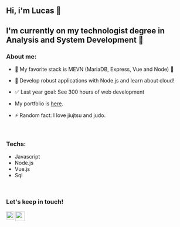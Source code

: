 ## Hi, i'm  Lucas 👋

## I'm currently on my technologist degree in Analysis and System Development 🍒

### About me:

- 🌱 My favorite stack is MEVN (MariaDB, Express, Vue and Node)  🌱
- 🥅 Develop robust applications with Node.js and learn about cloud!
- ✅ Last year goal: See 300 hours of web development
- My portfolio is <a href="https://pedroararipe.github.io/portfolio/" alt="personal portfolio" target="_blank" rel="noopener noreferrer">here</a>.  

- ⚡ Random fact: I love jiujtsu and judo.

<br />

### Techs:

- Javascript
- Node.js
- Vue.js
- Sql

<br />

### Let's keep in touch!

[<img align="left" alt="codeSTACKr | LinkedIn" width="22px" src="https://cdn.jsdelivr.net/npm/simple-icons@v3/icons/linkedin.svg" />][linkedin]
<!-- [<img align="left" alt="codeSTACKr.com" width="22px" src=" https://raw.githubusercontent.com/iconic/open-iconic/master/svg/globe.svg" />][portfolio] -->
<!-- [<img align="left" alt="codeSTACKr.com" width="22px" src=" https://raw.githubusercontent.com/iconic/open-iconic/master/svg/globe.svg" />][email] -->
<a href="mailto:pedro.lucx@gmail.com"><img src="https://cdn.cdnlogo.com/logos/g/24/gmail-icon.svg" width="26px"></a>
<br />

[linkedin]: https://www.linkedin.com/in/pedro-lucas-araripe-silva-61724b20b/
